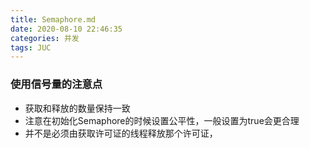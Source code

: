 ```yaml
---
title: Semaphore.md
date: 2020-08-10 22:46:35
categories: 并发
tags: JUC
---
```




### 使用信号量的注意点

* 获取和释放的数量保持一致
* 注意在初始化Semaphore的时候设置公平性，一般设置为true会更合理
* 并不是必须由获取许可证的线程释放那个许可证，

